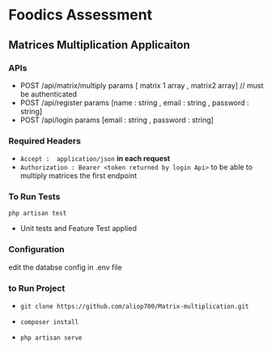 # Foodics Assessment 
## Matrices Multiplication Applicaiton

### APIs

- POST /api/matrix/multiply params [ matrix 1 array , matrix2 array] // must be authenticated
- POST /api/register params [name : string , email : string , password : string] 
- POST /api/login params [email : string , password : string]

### Required Headers 
- `Accept :  application/json` **in each request**
- `Authorization : Bearer <token returned by login Api>` to be able to multiply matrices the first endpoint 


### To Run Tests 
`php artisan test` 
- Unit tests and Feature Test applied

### Configuration 
edit the databse config in .env file 

### to Run Project 
- `git clone https://github.com/aliop700/Matrix-multiplication.git`

- `composer install`
- `php artisan serve`


